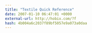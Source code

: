 ```yaml
---
title: "Textile Quick Reference"
date: 2007-01-10 06:47:01 +0000
external-url: http://hobix.com/?f
hash: 4b004a6c2037f89bf5057e9a073a0daa
---
```




